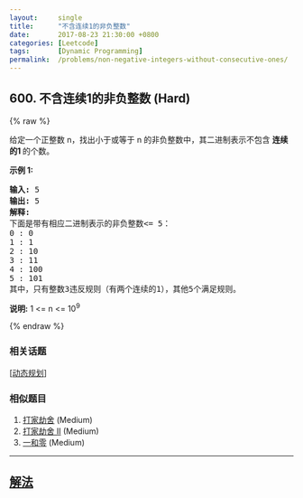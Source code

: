 ```yaml
---
layout:     single
title:      "不含连续1的非负整数"
date:       2017-08-23 21:30:00 +0800
categories: [Leetcode]
tags:       [Dynamic Programming]
permalink:  /problems/non-negative-integers-without-consecutive-ones/
---
```


## 600. 不含连续1的非负整数 (Hard)

{% raw %}

<p>给定一个正整数 n，找出小于或等于 n 的非负整数中，其二进制表示不包含&nbsp;<strong>连续的1&nbsp;</strong>的个数。</p>

<p><strong>示例 1:</strong></p>

<pre><strong>输入:</strong> 5
<strong>输出:</strong> 5
<strong>解释:</strong> 
下面是带有相应二进制表示的非负整数&lt;= 5：
0 : 0
1 : 1
2 : 10
3 : 11
4 : 100
5 : 101
其中，只有整数3违反规则（有两个连续的1），其他5个满足规则。</pre>

<p><strong>说明:</strong> 1 &lt;= n &lt;= 10<sup>9</sup></p>

{% endraw %}

### 相关话题
  [[动态规划](https://github.com/awesee/leetcode/tree/main/tag/dynamic-programming/README.md)]

### 相似题目
  1. [打家劫舍](/problems/house-robber) (Medium)
  1. [打家劫舍 II](/problems/house-robber-ii) (Medium)
  1. [一和零](/problems/ones-and-zeroes) (Medium)

---

## [解法](https://github.com/awesee/leetcode/tree/main/problems/non-negative-integers-without-consecutive-ones)
